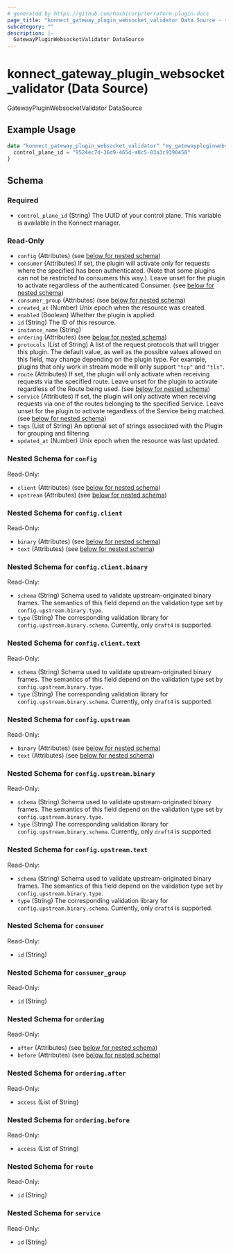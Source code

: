 ```yaml
---
# generated by https://github.com/hashicorp/terraform-plugin-docs
page_title: "konnect_gateway_plugin_websocket_validator Data Source - terraform-provider-konnect"
subcategory: ""
description: |-
  GatewayPluginWebsocketValidator DataSource
---
```


# konnect_gateway_plugin_websocket_validator (Data Source)

GatewayPluginWebsocketValidator DataSource

## Example Usage

```terraform
data "konnect_gateway_plugin_websocket_validator" "my_gatewaypluginwebsocketvalidator" {
  control_plane_id = "9524ec7d-36d9-465d-a8c5-83a3c9390458"
}
```

<!-- schema generated by tfplugindocs -->
## Schema

### Required

- `control_plane_id` (String) The UUID of your control plane. This variable is available in the Konnect manager.

### Read-Only

- `config` (Attributes) (see [below for nested schema](#nestedatt--config))
- `consumer` (Attributes) If set, the plugin will activate only for requests where the specified has been authenticated. (Note that some plugins can not be restricted to consumers this way.). Leave unset for the plugin to activate regardless of the authenticated Consumer. (see [below for nested schema](#nestedatt--consumer))
- `consumer_group` (Attributes) (see [below for nested schema](#nestedatt--consumer_group))
- `created_at` (Number) Unix epoch when the resource was created.
- `enabled` (Boolean) Whether the plugin is applied.
- `id` (String) The ID of this resource.
- `instance_name` (String)
- `ordering` (Attributes) (see [below for nested schema](#nestedatt--ordering))
- `protocols` (List of String) A list of the request protocols that will trigger this plugin. The default value, as well as the possible values allowed on this field, may change depending on the plugin type. For example, plugins that only work in stream mode will only support `"tcp"` and `"tls"`.
- `route` (Attributes) If set, the plugin will only activate when receiving requests via the specified route. Leave unset for the plugin to activate regardless of the Route being used. (see [below for nested schema](#nestedatt--route))
- `service` (Attributes) If set, the plugin will only activate when receiving requests via one of the routes belonging to the specified Service. Leave unset for the plugin to activate regardless of the Service being matched. (see [below for nested schema](#nestedatt--service))
- `tags` (List of String) An optional set of strings associated with the Plugin for grouping and filtering.
- `updated_at` (Number) Unix epoch when the resource was last updated.

<a id="nestedatt--config"></a>
### Nested Schema for `config`

Read-Only:

- `client` (Attributes) (see [below for nested schema](#nestedatt--config--client))
- `upstream` (Attributes) (see [below for nested schema](#nestedatt--config--upstream))

<a id="nestedatt--config--client"></a>
### Nested Schema for `config.client`

Read-Only:

- `binary` (Attributes) (see [below for nested schema](#nestedatt--config--client--binary))
- `text` (Attributes) (see [below for nested schema](#nestedatt--config--client--text))

<a id="nestedatt--config--client--binary"></a>
### Nested Schema for `config.client.binary`

Read-Only:

- `schema` (String) Schema used to validate upstream-originated binary frames. The semantics of this field depend on the validation type set by `config.upstream.binary.type`.
- `type` (String) The corresponding validation library for `config.upstream.binary.schema`. Currently, only `draft4` is supported.


<a id="nestedatt--config--client--text"></a>
### Nested Schema for `config.client.text`

Read-Only:

- `schema` (String) Schema used to validate upstream-originated binary frames. The semantics of this field depend on the validation type set by `config.upstream.binary.type`.
- `type` (String) The corresponding validation library for `config.upstream.binary.schema`. Currently, only `draft4` is supported.



<a id="nestedatt--config--upstream"></a>
### Nested Schema for `config.upstream`

Read-Only:

- `binary` (Attributes) (see [below for nested schema](#nestedatt--config--upstream--binary))
- `text` (Attributes) (see [below for nested schema](#nestedatt--config--upstream--text))

<a id="nestedatt--config--upstream--binary"></a>
### Nested Schema for `config.upstream.binary`

Read-Only:

- `schema` (String) Schema used to validate upstream-originated binary frames. The semantics of this field depend on the validation type set by `config.upstream.binary.type`.
- `type` (String) The corresponding validation library for `config.upstream.binary.schema`. Currently, only `draft4` is supported.


<a id="nestedatt--config--upstream--text"></a>
### Nested Schema for `config.upstream.text`

Read-Only:

- `schema` (String) Schema used to validate upstream-originated binary frames. The semantics of this field depend on the validation type set by `config.upstream.binary.type`.
- `type` (String) The corresponding validation library for `config.upstream.binary.schema`. Currently, only `draft4` is supported.




<a id="nestedatt--consumer"></a>
### Nested Schema for `consumer`

Read-Only:

- `id` (String)


<a id="nestedatt--consumer_group"></a>
### Nested Schema for `consumer_group`

Read-Only:

- `id` (String)


<a id="nestedatt--ordering"></a>
### Nested Schema for `ordering`

Read-Only:

- `after` (Attributes) (see [below for nested schema](#nestedatt--ordering--after))
- `before` (Attributes) (see [below for nested schema](#nestedatt--ordering--before))

<a id="nestedatt--ordering--after"></a>
### Nested Schema for `ordering.after`

Read-Only:

- `access` (List of String)


<a id="nestedatt--ordering--before"></a>
### Nested Schema for `ordering.before`

Read-Only:

- `access` (List of String)



<a id="nestedatt--route"></a>
### Nested Schema for `route`

Read-Only:

- `id` (String)


<a id="nestedatt--service"></a>
### Nested Schema for `service`

Read-Only:

- `id` (String)
